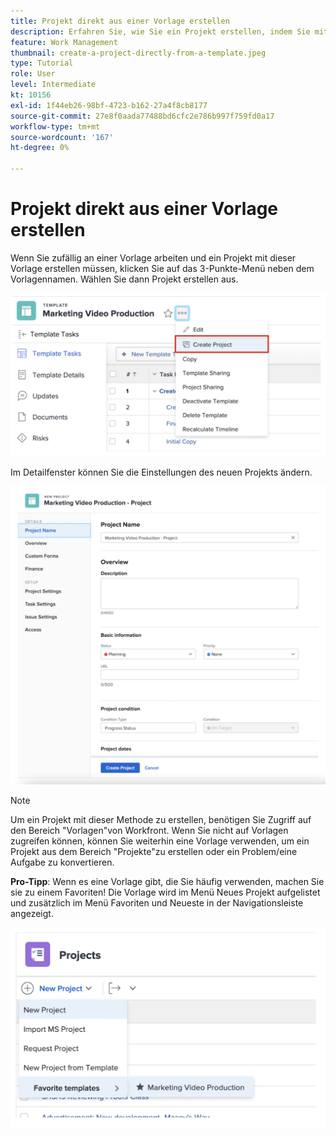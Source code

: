 ```yaml
---
title: Projekt direkt aus einer Vorlage erstellen
description: Erfahren Sie, wie Sie ein Projekt erstellen, indem Sie mit einer bereits erstellten Vorlage beginnen.
feature: Work Management
thumbnail: create-a-project-directly-from-a-template.jpeg
type: Tutorial
role: User
level: Intermediate
kt: 10156
exl-id: 1f44eb26-98bf-4723-b162-27a4f8cb8177
source-git-commit: 27e8f0aada77488bd6cfc2e786b997f759fd0a17
workflow-type: tm+mt
source-wordcount: '167'
ht-degree: 0%

---
```


# Projekt direkt aus einer Vorlage erstellen

Wenn Sie zufällig an einer Vorlage arbeiten und ein Projekt mit dieser Vorlage erstellen müssen, klicken Sie auf das 3-Punkte-Menü neben dem Vorlagennamen. Wählen Sie dann Projekt erstellen aus.

![Option &quot;Projekt erstellen&quot;im Menü](assets/direct-template-01.png)

Im Detailfenster können Sie die Einstellungen des neuen Projekts ändern.

![Seite zur Projekterstellung](assets/direct-template-02.png)

>[!NOTE]
>
>Um ein Projekt mit dieser Methode zu erstellen, benötigen Sie Zugriff auf den Bereich &quot;Vorlagen&quot;von Workfront. Wenn Sie nicht auf Vorlagen zugreifen können, können Sie weiterhin eine Vorlage verwenden, um ein Projekt aus dem Bereich &quot;Projekte&quot;zu erstellen oder ein Problem/eine Aufgabe zu konvertieren.

**Pro-Tipp**: Wenn es eine Vorlage gibt, die Sie häufig verwenden, machen Sie sie zu einem Favoriten! Die Vorlage wird im Menü Neues Projekt aufgelistet und zusätzlich im Menü Favoriten und Neueste in der Navigationsleiste angezeigt.

![Neue Projektvorlagen](assets/direct-template-03.png)
